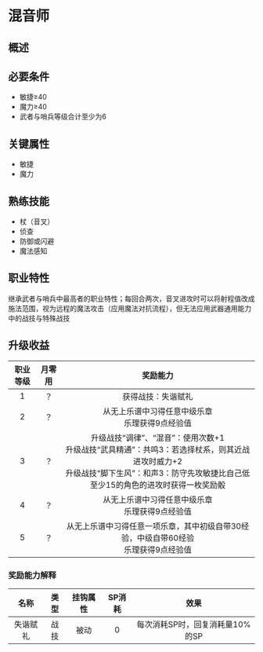 # 混音师

## 概述



## 必要条件

* 敏捷≥40
* 魔力≥40
* 武者与哨兵等级合计至少为6

## 关键属性

* 敏捷
* 魔力

## 熟练技能

* 杖（音叉）
* 侦查
* 防御或闪避
* 魔法感知

## 职业特性

继承武者与哨兵中最高者的职业特性；每回合两次，音叉进攻时可以将射程值改成施法范围，视为远程的魔法攻击（应用魔法对抗流程），但无法应用武器通用能力中的战技与特殊战技

## 升级收益

职业等级|月零用|奖励能力
:--:|:--:|:--:
1|？|获得战技：失谐赋礼
2|？|从无上乐谱中习得任意中级乐章<br>乐理获得9点经验值
3|？|升级战技“调律”、“混音”：使用次数+1<br>升级战技“武具精通”：共鸣3：若选择杖系，则其近战进攻时威力+2<br>升级战技“脚下生风”：和声3：防守先攻敏捷比自己低至少15的角色的进攻时获得一枚奖励骰
4|？|从无上乐谱中习得任意中级乐章<br>乐理获得9点经验值
5|？|从无上乐谱中习得任意一项乐章，其中初级自带30经验，中级自带60经验<br>乐理获得9点经验值

### 奖励能力解释

名称|类型|挂钩属性|SP消耗|效果
:--:|:--:|:--:|:--:|:--:
失谐赋礼|战技|被动|0|每次消耗SP时，回复消耗量10%的SP